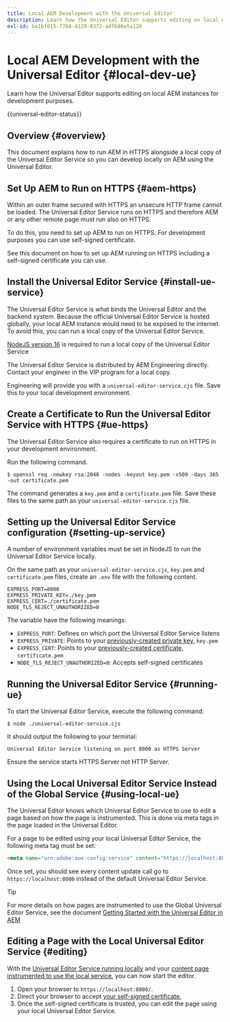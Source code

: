 ```yaml
---
title: Local AEM Development with the Universal Editor
description: Learn how the Universal Editor supports editing on local AEM instances for development purposes.
exl-id: ba1bf015-7768-4129-8372-adfb86e5a120
---
```


# Local AEM Development with the Universal Editor {#local-dev-ue}

Learn how the Universal Editor supports editing on local AEM instances for development purposes.

{{universal-editor-status}}

## Overview {#overview}

This document explains how to run AEM in HTTPS alongside a local copy of the Universal Editor Service so you can develop locally on AEM using the Universal Editor.

## Set Up AEM to Run on HTTPS {#aem-https}

Within an outer frame secured with HTTPS an unsecure HTTP frame cannot be loaded. The Universal Editor Service runs on HTTPS and therefore AEM or any other remote page must run also on HTTPS.

To do this, you need to set up AEM to run on HTTPS. For development purposes you can use self-signed certificate.

See this document on how to set up AEM running on HTTPS including a self-signed certificate you can use.

## Install the Universal Editor Service {#install-ue-service}

The Universal Editor Service is what binds the Universal Editor and the backend system. Because the official Universal Editor Service is hosted globally, your local AEM instance would need to be exposed to the internet. To avoid this, you can run a local copy of the Universal Editor Service.

[NodeJS version 16](https://nodejs.org/en/download/releases) is required to run a local copy of the Universal Editor Service

The Universal Editor Service is distributed by AEM Engineering directly. Contact your engineer in the VIP program for a local copy.

Engineering will provide you with a `universal-editor-service.cjs` file. Save this to your local development environment.

## Create a Certificate to Run the Universal Editor Service with HTTPS {#ue-https}

The Universal Editor Service also requires a certificate to run on HTTPS in your development environment.

Run the following command.

```text
$ openssl req -newkey rsa:2048 -nodes -keyout key.pem -x509 -days 365 -out certificate.pem
```

The command generates a `key.pem` and a `certificate.pem` file. Save these files to the same path as your `universal-editor-service.cjs` file.

## Setting up the Universal Editor Service configuration {#setting-up-service}

A number of environment variables must be set in NodeJS to run the Universal Editor Service locally.

On the same path as your `universal-editor-service.cjs`, `key.pem` and `certificate.pem` files, create an `.env` file with the following content.

```text
EXPRESS_PORT=8000
EXPRESS_PRIVATE_KEY=./key.pem
EXPRESS_CERT=./certificate.pem
NODE_TLS_REJECT_UNAUTHORIZED=0
```

The variable have the following meanings:

* `EXPRESS_PORT`: Defines on which port the Universal Editor Service listens
* `EXPRESS_PRIVATE`: Points to your [previously-created private key,](#ue-https) `key.pem`
* `EXPRESS_CERT`: Points to your [previously-created certificate,](#ue-https) `certificate.pem`
* `NODE_TLS_REJECT_UNAUTHORIZED=0`: Accepts self-signed certificates

## Running the Universal Editor Service {#running-ue}

To start the Universal Editor Service, execute the following command:

```text
$ node ./universal-editor-service.cjs
```

It should output the following to your terminal:

```text
Universal Editor Service listening on port 8000 as HTTPS Server
```

Ensure the service starts HTTPS Server not HTTP Server.

## Using the Local Universal Editor Service Instead of the Global Service {#using-local-ue}

The Universal Editor knows which Universal Editor Service to use to edit a page based on how the page is instrumented. This is done via meta tags in the page loaded in the Universal Editor.

For a page to be edited using your local Universal Editor Service, the following meta tag must be set:

```html
<meta name="urn:adobe:aue:config:service" content="https://localhost:8000">
```

Once set, you should see every content update call go to `https://localhost:8000` instead of the default Universal Editor Service.

>[!TIP]
>
>For more details on how pages are instrumented to use the Global Universal Editor Service, see the document [Getting Started with the Universal Editor in AEM](/help/implementing/universal-editor/getting-started.md#instrument-page)

## Editing a Page with the Local Universal Editor Service {#editing}

With the [Universal Editor Service running locally](#running-ue) and your [content page instrumented to use the local service,](#using-loca-ue) you can now start the editor.

1. Open your browser to `https://localhost:8000/`.
1. Direct your browser to accept [your self-signed certificate.](#ue-https)
1. Once the self-signed certificate is trusted, you can edit the page using your local Universal Editor Service.
